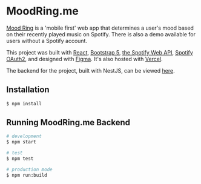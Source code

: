 # MoodRing.me

[Mood Ring](https://moodring.me) is a 'mobile first' web app that determines a user's mood based on their recently played music on Spotify. There is also a demo available for users without a Spotify account.

This project was built with [React](https://reactjs.org/docs/create-a-new-react-app.html), [Bootstrap 5](https://getbootstrap.com/docs/5.0/getting-started/introduction/), [the Spotify Web API](https://developer.spotify.com/documentation/web-api/), [Spotify OAuth2](https://developer.spotify.com/documentation/general/guides/authorization-guide/), and designed with [Figma](http://figma.com). It's also hosted with [Vercel](https://vercel.com).

The backend for the project, built with NestJS, can be viewed [here](https://github.com/dunleavyjack/moodring.me-backend).

## Installation

```bash
$ npm install
```

## Running MoodRing.me Backend

```bash
# development
$ npm start

# test
$ npm test

# production mode
$ npm run:build
```
